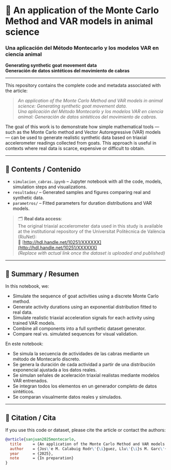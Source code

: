 # 🐐 An application of the Monte Carlo Method and VAR models in animal science  
### Una aplicación del Método Montecarlo y los modelos VAR en ciencia animal  
**Generating synthetic goat movement data**  
**Generación de datos sintéticos del movimiento de cabras**

---

This repository contains the complete code and metadata associated with the article:

> *An application of the Monte Carlo Method and VAR models in animal science: Generating synthetic goat movement data.*  
> *Una aplicación del Método Montecarlo y los modelos VAR en ciencia animal: Generación de datos sintéticos del movimiento de cabras.*

The goal of this work is to demonstrate how simple mathematical tools — such as the Monte Carlo method and Vector Autoregressive (VAR) models — can be used to generate realistic synthetic data based on triaxial accelerometer readings collected from goats. This approach is useful in contexts where real data is scarce, expensive or difficult to obtain.

---

## 📁 Contents / Contenido

- `simulacion_cabras.ipynb` – Jupyter notebook with all the code, models, simulation steps and visualizations.
- `resultados/` – Generated samples and figures comparing real and synthetic data.
- `parametros/` – Fitted parameters for duration distributions and VAR models.

> 🗂️ **Real data access**:  
> The original triaxial accelerometer data used in this study is available at the institutional repository of the Universitat Politècnica de València (RiuNet):  
> 📎 [http://hdl.handle.net/10251/XXXXXX](http://hdl.handle.net/10251/XXXXXX)  
> *(Replace with actual link once the dataset is uploaded and published)*

---

## 🧠 Summary / Resumen

In this notebook, we:

- Simulate the sequence of goat activities using a discrete Monte Carlo method.
- Generate activity durations using an exponential distribution fitted to real data.
- Simulate realistic triaxial acceleration signals for each activity using trained VAR models.
- Combine all components into a full synthetic dataset generator.
- Compare real vs. simulated sequences for visual validation.

En este notebook:

- Se simula la secuencia de actividades de las cabras mediante un método de Montecarlo discreto.
- Se genera la duración de cada actividad a partir de una distribución exponencial ajustada a los datos reales.
- Se simulan señales de aceleración triaxial realistas mediante modelos VAR entrenados.
- Se integran todos los elementos en un generador completo de datos sintéticos.
- Se comparan visualmente datos reales y simulados.

---

## 📌 Citation / Cita

If you use this code or dataset, please cite the article or contact the authors:

```bibtex
@article{sanjuan2025montecarlo,
  title     = {An application of the Monte Carlo Method and VAR models in animal science: Generating synthetic goat movement data},
  author    = {Jos\'e M. Calabuig Rodr\'{\i}guez, Llu\'{\i}s M. Garc\'{\i}a Raffi, E. A. S\'anchez P\'erez, Sergi Sanjuan},
  year      = {2025},
  note      = {In preparation}
}

